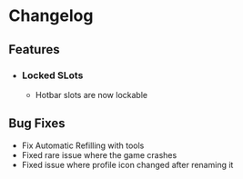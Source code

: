 # Changelog

## Features
- ### Locked SLots
    - Hotbar slots are now lockable

## Bug Fixes
- Fix Automatic Refilling with tools
- Fixed rare issue where the game crashes
- Fixed issue where profile icon changed after renaming it